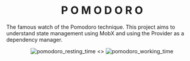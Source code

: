 <h1 align="center">P O M O D O R O</h1>

<p>The famous watch of the Pomodoro technique. This project aims to understand state management using MobX and using the Provider as a dependency manager.<p>

<div align="center">

  ![pomodoro_resting_time](https://user-images.githubusercontent.com/88048363/182955229-f558137d-f4c7-40bf-acb3-54100d6f273b.png)
  <>
  ![pomodoro_working_time](https://user-images.githubusercontent.com/88048363/182955225-5d117c42-706e-4745-a364-9a1fd56d9d46.png)

</div>
